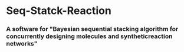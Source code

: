 # Seq-Statck-Reaction 
### A software for "Bayesian sequential stacking algorithm for concurrently designing molecules and syntheticreaction networks"
